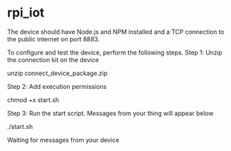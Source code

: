 # rpi_iot

The device should have Node.js and NPM installed and a TCP connection to the public internet on port 8883.

To configure and test the device, perform the following steps.
Step 1: Unzip the connection kit on the device

unzip connect_device_package.zip

Step 2: Add execution permissions

chmod +x start.sh

Step 3: Run the start script. Messages from your thing will appear below

./start.sh

Waiting for messages from your device